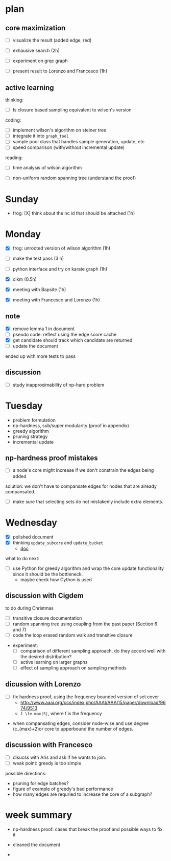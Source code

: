# plan

## core maximization


- [ ] visualize the result (added edge, red)
- [ ] exhausive search (2h)
- [ ] experiment on grqc graph
- [ ] present result to Lorenzo and Francesco (1h)


## active learning

thinking:

- [ ] Is closure based sampling equivalent to wilson's version

coding:

- [ ] implement wilson's algorithm on steiner tree
- [ ] integrate it into `graph_tool`
- [ ] sample pool class that handles sample generation, update, etc
- [ ] speed comparison (with/without incremental update)

reading:

- [ ] time analysis of wilson algorithm
- [ ] non-uniform random spanning tree (understand the proof)


# Sunday

- frog: [X] think about the nc id that should be attached (1h)


# Monday

- [X] frog: unrooted version of wilson algorithm (1h)
- [ ] make the test pass (3 h)
- [ ] python interface and try on karate graph (1h)
- [X] cikm (0.5h)
- [X] meeting with Bapsite (1h)
- [X] meeting with Francesco and Lorenzo (1h)


## note

- [X] remove lemma 1 in document
- [ ] pseudo code: reflect using the edge score cache
- [X] get candidate should track which candidate are returned
- [ ] update the document

ended up with more tests to pass

## discussion

- [ ] study inapproximability of np-hard problem

# Tuesday

- problem formulation
- np-hardness, sub/super modularity (proof in appendix)
- greedy algorithm
- pruning strategy
- incremental update

## np-hardness proof mistakes

- [ ] a node's core might increase if we don't constrain the edges being added

solution: we don't have to compansate edges for nodes that are already compansated. 

- [ ] make sure that selecting sets do not mistakenly include extra elements. 

# Wednesday

- [X] polished document
- [X] thinking `update_subcore` and `update_bucket`
  - [doc](december/core-max-incremental-update.md)


what to do next:

- [ ] use Python for greedy algorithm and wrap the core update functionality since it should be the bottleneck.
  - maybe check how Cython is used

## discussion with Cigdem

to do during Christmas

- [ ] transitive closure documentation
- [ ] random spanning tree using coupling from the past paper (Section 6 and 7)
- [ ] code the loop erased random walk and transitive closure
- experiment: 
  - [ ] comparison of different sampling approach, do they accord well with the desired distribution?
  - [ ] active learning on larger graphs
  - [ ] effect of sampling approach on sampling methods

## dicussion with Lorenzo

- [ ] fix hardness proof, using the frequency bounded version of set cover
  - http://www.aaai.org/ocs/index.php/AAAI/AAAI15/paper/download/9674/9513
  - `f \le max|S|`, where f is the frequency
- when compansating edges, consider node-wise and use degree (c_{max}+2)or core to upperbound the number of edges. 

## discussion with Francesco

- [ ] disucss with Aris and ask if he wants to join. 
- [ ] weak point: greedy is too simple

possible directions:

- pruning for edge batches?
- figure of example of greedy's bad performance
- how many edges are requried to increase the core of a subgraph?



# week summary

- np-hardness proof: cases that break the proof and possible ways to fix it

- cleaned the document
- 